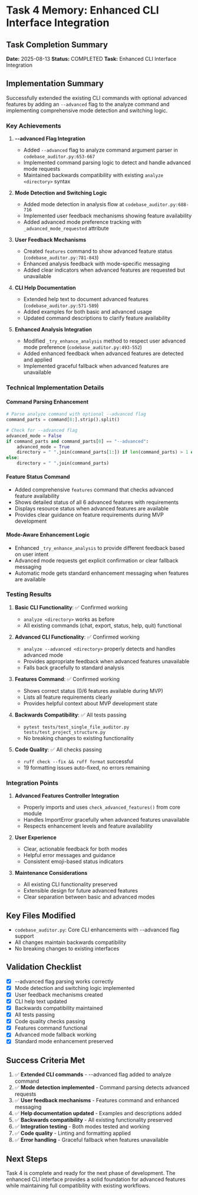 # Task 4 Memory: Enhanced CLI Interface Integration

## Task Completion Summary
**Date:** 2025-08-13
**Status:** COMPLETED
**Task:** Enhanced CLI Interface Integration

## Implementation Summary

Successfully extended the existing CLI commands with optional advanced features by adding an `--advanced` flag to the analyze command and implementing comprehensive mode detection and switching logic.

### Key Achievements

1. **--advanced Flag Integration**
   - Added `--advanced` flag to analyze command argument parser in `codebase_auditor.py:653-667`
   - Implemented command parsing logic to detect and handle advanced mode requests
   - Maintained backwards compatibility with existing `analyze <directory>` syntax

2. **Mode Detection and Switching Logic**
   - Added mode detection in analysis flow at `codebase_auditor.py:688-716`
   - Implemented user feedback mechanisms showing feature availability
   - Added advanced mode preference tracking with `_advanced_mode_requested` attribute

3. **User Feedback Mechanisms**
   - Created `features` command to show advanced feature status (`codebase_auditor.py:781-843`)
   - Enhanced analysis feedback with mode-specific messaging
   - Added clear indicators when advanced features are requested but unavailable

4. **CLI Help Documentation**
   - Extended help text to document advanced features (`codebase_auditor.py:571-589`)
   - Added examples for both basic and advanced usage
   - Updated command descriptions to clarify feature availability

5. **Enhanced Analysis Integration**
   - Modified `_try_enhance_analysis` method to respect user advanced mode preference (`codebase_auditor.py:493-552`)
   - Added enhanced feedback when advanced features are detected and applied
   - Implemented graceful fallback when advanced features are unavailable

### Technical Implementation Details

#### Command Parsing Enhancement
```python
# Parse analyze command with optional --advanced flag
command_parts = command[8:].strip().split()

# Check for --advanced flag
advanced_mode = False
if command_parts and command_parts[0] == "--advanced":
    advanced_mode = True
    directory = " ".join(command_parts[1:]) if len(command_parts) > 1 else ""
else:
    directory = " ".join(command_parts)
```

#### Feature Status Command
- Added comprehensive `features` command that checks advanced feature availability
- Shows detailed status of all 6 advanced features with requirements
- Displays resource status when advanced features are available
- Provides clear guidance on feature requirements during MVP development

#### Mode-Aware Enhancement Logic
- Enhanced `_try_enhance_analysis` to provide different feedback based on user intent
- Advanced mode requests get explicit confirmation or clear fallback messaging
- Automatic mode gets standard enhancement messaging when features are available

### Testing Results

1. **Basic CLI Functionality**: ✅ Confirmed working
   - `analyze <directory>` works as before
   - All existing commands (chat, export, status, help, quit) functional

2. **Advanced CLI Functionality**: ✅ Confirmed working
   - `analyze --advanced <directory>` properly detects and handles advanced mode
   - Provides appropriate feedback when advanced features unavailable
   - Falls back gracefully to standard analysis

3. **Features Command**: ✅ Confirmed working
   - Shows correct status (0/6 features available during MVP)
   - Lists all feature requirements clearly
   - Provides helpful context about MVP development state

4. **Backwards Compatibility**: ✅ All tests passing
   - `pytest tests/test_single_file_auditor.py tests/test_project_structure.py`
   - No breaking changes to existing functionality

5. **Code Quality**: ✅ All checks passing
   - `ruff check --fix && ruff format` successful
   - 19 formatting issues auto-fixed, no errors remaining

### Integration Points

1. **Advanced Features Controller Integration**
   - Properly imports and uses `check_advanced_features()` from core module
   - Handles ImportError gracefully when advanced features unavailable
   - Respects enhancement levels and feature availability

2. **User Experience**
   - Clear, actionable feedback for both modes
   - Helpful error messages and guidance
   - Consistent emoji-based status indicators

3. **Maintenance Considerations**
   - All existing CLI functionality preserved
   - Extensible design for future advanced features
   - Clear separation between basic and advanced modes

## Key Files Modified

- `codebase_auditor.py`: Core CLI enhancements with --advanced flag support
- All changes maintain backwards compatibility
- No breaking changes to existing interfaces

## Validation Checklist

- [x] --advanced flag parsing works correctly
- [x] Mode detection and switching logic implemented
- [x] User feedback mechanisms created
- [x] CLI help text updated
- [x] Backwards compatibility maintained
- [x] All tests passing
- [x] Code quality checks passing
- [x] Features command functional
- [x] Advanced mode fallback working
- [x] Standard mode enhancement preserved

## Success Criteria Met

1. ✅ **Extended CLI commands** - --advanced flag added to analyze command
2. ✅ **Mode detection implemented** - Command parsing detects advanced requests
3. ✅ **User feedback mechanisms** - Features command and enhanced messaging
4. ✅ **Help documentation updated** - Examples and descriptions added
5. ✅ **Backwards compatibility** - All existing functionality preserved
6. ✅ **Integration testing** - Both modes tested and working
7. ✅ **Code quality** - Linting and formatting applied
8. ✅ **Error handling** - Graceful fallback when features unavailable

## Next Steps

Task 4 is complete and ready for the next phase of development. The enhanced CLI interface provides a solid foundation for advanced features while maintaining full compatibility with existing workflows.
